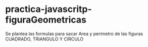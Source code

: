 # practica-javascritp-figuraGeometricas
Se plantea las formulas para sacar Area y perimetro de las figuras CUADRADO, TRIANGULO Y CIRCULO
